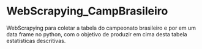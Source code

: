 # WebScrapying_CampBrasileiro

WebScrapying para coletar a tabela do campeonato brasileiro e por em um data frame no python, com o objetivo de produzir em cima desta tabela estatísticas descritivas. 
